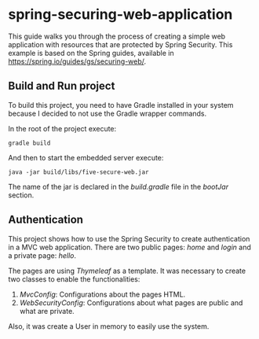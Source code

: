# spring-securing-web-application
This guide walks you through the process of creating a simple web application with resources that are protected by Spring Security. This example is based on the Spring guides, available in https://spring.io/guides/gs/securing-web/. 

## Build and Run project
To build this project, you need to have Gradle installed in your system because I decided to not use the Gradle wrapper commands.

In the root of the project execute:
```
gradle build
```
And then to start the embedded server execute:
```
java -jar build/libs/five-secure-web.jar
```
The name of the jar is declared in the _build.gradle_ file in the _bootJar_ section. 

## Authentication

This project shows how to use the Spring Security to create authentication in a MVC web application. 
There are two public pages: _home_ and _login_ and a private page: _hello_. 

The pages are using _Thymeleaf_ as a template. 
It was necessary to create two classes to enable the functionalities: 

1. _MvcConfig_: Configurations about the pages HTML.
2. _WebSecurityConfig_: Configurations about what pages are public and what are private. 

Also, it was create a User in memory to easily use the system.